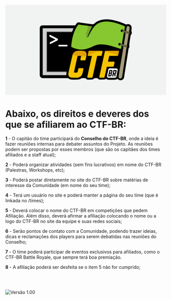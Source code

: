 
![GitHub Logo](https://raw.githubusercontent.com/thezakman/CTF-BR_Branding/master/Readme/colorido.png) 
# Abaixo, os direitos e deveres dos que se afiliarem ao CTF-BR:

**1** - O capitão do time participará do **Conselho do CTF-BR**, onde a ideia é fazer reuniões internas para debater assuntos do Projeto. As reuniões podem ser propostas por esses membros (que são os capitães dos times afiliados e a staff atual);

**2** - Poderá organizar atividades (sem fins lucrativos) em nome do CTF-BR (Palestras, Workshops, etc);

**3** - Poderá postar diretamente no site do CTF-BR sobre matérias de interesse da Comunidade (em nome do seu time);

**4** - Terá um usuário no site e poderá manter a página do seu time (que é linkada no /times);

**5** - Deverá colocar o nome do CTF-BR em competições que pedem Afiliação. Além disso, deverá afirmar a afiliação colocando o nome ou a logo do CTF-BR no site da equipe e suas redes sociais;

**6** - Serão pontos de contato com a Comunidade, podendo trazer ideias, dicas e reclamações dos players para serem debatidas nas  reuniões do Conselho;

**7** - O time poderá participar de eventos exclusivos para afiliados, como o CTF-BR Battle Royale, que sempre terá boa premiação.

**8** - A afiliação poderá ser desfeita se o item 5 não for cumprido;



<br/><br/>
  
![Versão 1.00](https://img.shields.io/badge/Version-1.00-green.svg)
  

